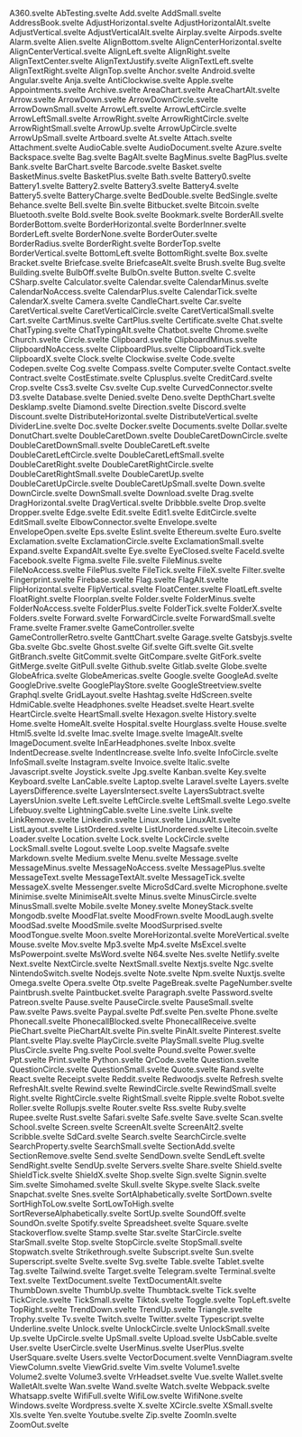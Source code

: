 A360.svelte
AbTesting.svelte
Add.svelte
AddSmall.svelte
AddressBook.svelte
AdjustHorizontal.svelte
AdjustHorizontalAlt.svelte
AdjustVertical.svelte
AdjustVerticalAlt.svelte
Airplay.svelte
Airpods.svelte
Alarm.svelte
Alien.svelte
AlignBottom.svelte
AlignCenterHorizontal.svelte
AlignCenterVertical.svelte
AlignLeft.svelte
AlignRight.svelte
AlignTextCenter.svelte
AlignTextJustify.svelte
AlignTextLeft.svelte
AlignTextRight.svelte
AlignTop.svelte
Anchor.svelte
Android.svelte
Angular.svelte
Anja.svelte
AntiClockwise.svelte
Apple.svelte
Appointments.svelte
Archive.svelte
AreaChart.svelte
AreaChartAlt.svelte
Arrow.svelte
ArrowDown.svelte
ArrowDownCircle.svelte
ArrowDownSmall.svelte
ArrowLeft.svelte
ArrowLeftCircle.svelte
ArrowLeftSmall.svelte
ArrowRight.svelte
ArrowRightCircle.svelte
ArrowRightSmall.svelte
ArrowUp.svelte
ArrowUpCircle.svelte
ArrowUpSmall.svelte
Artboard.svelte
At.svelte
Attach.svelte
Attachment.svelte
AudioCable.svelte
AudioDocument.svelte
Azure.svelte
Backspace.svelte
Bag.svelte
BagAlt.svelte
BagMinus.svelte
BagPlus.svelte
Bank.svelte
BarChart.svelte
Barcode.svelte
Basket.svelte
BasketMinus.svelte
BasketPlus.svelte
Bath.svelte
Battery0.svelte
Battery1.svelte
Battery2.svelte
Battery3.svelte
Battery4.svelte
Battery5.svelte
BatteryCharge.svelte
BedDouble.svelte
BedSingle.svelte
Behance.svelte
Bell.svelte
Bin.svelte
Bitbucket.svelte
Bitcoin.svelte
Bluetooth.svelte
Bold.svelte
Book.svelte
Bookmark.svelte
BorderAll.svelte
BorderBottom.svelte
BorderHorizontal.svelte
BorderInner.svelte
BorderLeft.svelte
BorderNone.svelte
BorderOuter.svelte
BorderRadius.svelte
BorderRight.svelte
BorderTop.svelte
BorderVertical.svelte
BottomLeft.svelte
BottomRight.svelte
Box.svelte
Bracket.svelte
Briefcase.svelte
BriefcaseAlt.svelte
Brush.svelte
Bug.svelte
Building.svelte
BulbOff.svelte
BulbOn.svelte
Button.svelte
C.svelte
CSharp.svelte
Calculator.svelte
Calendar.svelte
CalendarMinus.svelte
CalendarNoAccess.svelte
CalendarPlus.svelte
CalendarTick.svelte
CalendarX.svelte
Camera.svelte
CandleChart.svelte
Car.svelte
CaretVertical.svelte
CaretVerticalCircle.svelte
CaretVerticalSmall.svelte
Cart.svelte
CartMinus.svelte
CartPlus.svelte
Certificate.svelte
Chat.svelte
ChatTyping.svelte
ChatTypingAlt.svelte
Chatbot.svelte
Chrome.svelte
Church.svelte
Circle.svelte
Clipboard.svelte
ClipboardMinus.svelte
ClipboardNoAccess.svelte
ClipboardPlus.svelte
ClipboardTick.svelte
ClipboardX.svelte
Clock.svelte
Clockwise.svelte
Code.svelte
Codepen.svelte
Cog.svelte
Compass.svelte
Computer.svelte
Contact.svelte
Contract.svelte
CostEstimate.svelte
Cplusplus.svelte
CreditCard.svelte
Crop.svelte
Css3.svelte
Csv.svelte
Cup.svelte
CurvedConnector.svelte
D3.svelte
Database.svelte
Denied.svelte
Deno.svelte
DepthChart.svelte
Desklamp.svelte
Diamond.svelte
Direction.svelte
Discord.svelte
Discount.svelte
DistributeHorizontal.svelte
DistributeVertical.svelte
DividerLine.svelte
Doc.svelte
Docker.svelte
Documents.svelte
Dollar.svelte
DonutChart.svelte
DoubleCaretDown.svelte
DoubleCaretDownCircle.svelte
DoubleCaretDownSmall.svelte
DoubleCaretLeft.svelte
DoubleCaretLeftCircle.svelte
DoubleCaretLeftSmall.svelte
DoubleCaretRight.svelte
DoubleCaretRightCircle.svelte
DoubleCaretRightSmall.svelte
DoubleCaretUp.svelte
DoubleCaretUpCircle.svelte
DoubleCaretUpSmall.svelte
Down.svelte
DownCircle.svelte
DownSmall.svelte
Download.svelte
Drag.svelte
DragHorizontal.svelte
DragVertical.svelte
Dribbble.svelte
Drop.svelte
Dropper.svelte
Edge.svelte
Edit.svelte
Edit1.svelte
EditCircle.svelte
EditSmall.svelte
ElbowConnector.svelte
Envelope.svelte
EnvelopeOpen.svelte
Eps.svelte
Eslint.svelte
Ethereum.svelte
Euro.svelte
Exclamation.svelte
ExclamationCircle.svelte
ExclamationSmall.svelte
Expand.svelte
ExpandAlt.svelte
Eye.svelte
EyeClosed.svelte
FaceId.svelte
Facebook.svelte
Figma.svelte
File.svelte
FileMinus.svelte
FileNoAccess.svelte
FilePlus.svelte
FileTick.svelte
FileX.svelte
Filter.svelte
Fingerprint.svelte
Firebase.svelte
Flag.svelte
FlagAlt.svelte
FlipHorizontal.svelte
FlipVertical.svelte
FloatCenter.svelte
FloatLeft.svelte
FloatRight.svelte
Floorplan.svelte
Folder.svelte
FolderMinus.svelte
FolderNoAccess.svelte
FolderPlus.svelte
FolderTick.svelte
FolderX.svelte
Folders.svelte
Forward.svelte
ForwardCircle.svelte
ForwardSmall.svelte
Frame.svelte
Framer.svelte
GameController.svelte
GameControllerRetro.svelte
GanttChart.svelte
Garage.svelte
Gatsbyjs.svelte
Gba.svelte
Gbc.svelte
Ghost.svelte
Gif.svelte
Gift.svelte
Git.svelte
GitBranch.svelte
GitCommit.svelte
GitCompare.svelte
GitFork.svelte
GitMerge.svelte
GitPull.svelte
Github.svelte
Gitlab.svelte
Globe.svelte
GlobeAfrica.svelte
GlobeAmericas.svelte
Google.svelte
GoogleAd.svelte
GoogleDrive.svelte
GooglePlayStore.svelte
GoogleStreetview.svelte
Graphql.svelte
GridLayout.svelte
Hashtag.svelte
HdScreen.svelte
HdmiCable.svelte
Headphones.svelte
Headset.svelte
Heart.svelte
HeartCircle.svelte
HeartSmall.svelte
Hexagon.svelte
History.svelte
Home.svelte
HomeAlt.svelte
Hospital.svelte
Hourglass.svelte
House.svelte
Html5.svelte
Id.svelte
Imac.svelte
Image.svelte
ImageAlt.svelte
ImageDocument.svelte
InEarHeadphones.svelte
Inbox.svelte
IndentDecrease.svelte
IndentIncrease.svelte
Info.svelte
InfoCircle.svelte
InfoSmall.svelte
Instagram.svelte
Invoice.svelte
Italic.svelte
Javascript.svelte
Joystick.svelte
Jpg.svelte
Kanban.svelte
Key.svelte
Keyboard.svelte
LanCable.svelte
Laptop.svelte
Laravel.svelte
Layers.svelte
LayersDifference.svelte
LayersIntersect.svelte
LayersSubtract.svelte
LayersUnion.svelte
Left.svelte
LeftCircle.svelte
LeftSmall.svelte
Lego.svelte
Lifebuoy.svelte
LightningCable.svelte
Line.svelte
Link.svelte
LinkRemove.svelte
Linkedin.svelte
Linux.svelte
LinuxAlt.svelte
ListLayout.svelte
ListOrdered.svelte
ListUnordered.svelte
Litecoin.svelte
Loader.svelte
Location.svelte
Lock.svelte
LockCircle.svelte
LockSmall.svelte
Logout.svelte
Loop.svelte
Magsafe.svelte
Markdown.svelte
Medium.svelte
Menu.svelte
Message.svelte
MessageMinus.svelte
MessageNoAccess.svelte
MessagePlus.svelte
MessageText.svelte
MessageTextAlt.svelte
MessageTick.svelte
MessageX.svelte
Messenger.svelte
MicroSdCard.svelte
Microphone.svelte
Minimise.svelte
MinimiseAlt.svelte
Minus.svelte
MinusCircle.svelte
MinusSmall.svelte
Mobile.svelte
Money.svelte
MoneyStack.svelte
Mongodb.svelte
MoodFlat.svelte
MoodFrown.svelte
MoodLaugh.svelte
MoodSad.svelte
MoodSmile.svelte
MoodSurprised.svelte
MoodTongue.svelte
Moon.svelte
MoreHorizontal.svelte
MoreVertical.svelte
Mouse.svelte
Mov.svelte
Mp3.svelte
Mp4.svelte
MsExcel.svelte
MsPowerpoint.svelte
MsWord.svelte
N64.svelte
Nes.svelte
Netlify.svelte
Next.svelte
NextCircle.svelte
NextSmall.svelte
Nextjs.svelte
Ngc.svelte
NintendoSwitch.svelte
Nodejs.svelte
Note.svelte
Npm.svelte
Nuxtjs.svelte
Omega.svelte
Opera.svelte
Otp.svelte
PageBreak.svelte
PageNumber.svelte
Paintbrush.svelte
Paintbucket.svelte
Paragraph.svelte
Password.svelte
Patreon.svelte
Pause.svelte
PauseCircle.svelte
PauseSmall.svelte
Paw.svelte
Paws.svelte
Paypal.svelte
Pdf.svelte
Pen.svelte
Phone.svelte
Phonecall.svelte
PhonecallBlocked.svelte
PhonecallReceive.svelte
PieChart.svelte
PieChartAlt.svelte
Pin.svelte
PinAlt.svelte
Pinterest.svelte
Plant.svelte
Play.svelte
PlayCircle.svelte
PlaySmall.svelte
Plug.svelte
PlusCircle.svelte
Png.svelte
Pool.svelte
Pound.svelte
Power.svelte
Ppt.svelte
Print.svelte
Python.svelte
QrCode.svelte
Question.svelte
QuestionCircle.svelte
QuestionSmall.svelte
Quote.svelte
Rand.svelte
React.svelte
Receipt.svelte
Reddit.svelte
Redwoodjs.svelte
Refresh.svelte
RefreshAlt.svelte
Rewind.svelte
RewindCircle.svelte
RewindSmall.svelte
Right.svelte
RightCircle.svelte
RightSmall.svelte
Ripple.svelte
Robot.svelte
Roller.svelte
Rollupjs.svelte
Router.svelte
Rss.svelte
Ruby.svelte
Rupee.svelte
Rust.svelte
Safari.svelte
Safe.svelte
Save.svelte
Scan.svelte
School.svelte
Screen.svelte
ScreenAlt.svelte
ScreenAlt2.svelte
Scribble.svelte
SdCard.svelte
Search.svelte
SearchCircle.svelte
SearchProperty.svelte
SearchSmall.svelte
SectionAdd.svelte
SectionRemove.svelte
Send.svelte
SendDown.svelte
SendLeft.svelte
SendRight.svelte
SendUp.svelte
Servers.svelte
Share.svelte
Shield.svelte
ShieldTick.svelte
ShieldX.svelte
Shop.svelte
Sign.svelte
Signin.svelte
Sim.svelte
Simohamed.svelte
Skull.svelte
Skype.svelte
Slack.svelte
Snapchat.svelte
Snes.svelte
SortAlphabetically.svelte
SortDown.svelte
SortHighToLow.svelte
SortLowToHigh.svelte
SortReverseAlphabetically.svelte
SortUp.svelte
SoundOff.svelte
SoundOn.svelte
Spotify.svelte
Spreadsheet.svelte
Square.svelte
Stackoverflow.svelte
Stamp.svelte
Star.svelte
StarCircle.svelte
StarSmall.svelte
Stop.svelte
StopCircle.svelte
StopSmall.svelte
Stopwatch.svelte
Strikethrough.svelte
Subscript.svelte
Sun.svelte
Superscript.svelte
Svelte.svelte
Svg.svelte
Table.svelte
Tablet.svelte
Tag.svelte
Tailwind.svelte
Target.svelte
Telegram.svelte
Terminal.svelte
Text.svelte
TextDocument.svelte
TextDocumentAlt.svelte
ThumbDown.svelte
ThumbUp.svelte
Thumbtack.svelte
Tick.svelte
TickCircle.svelte
TickSmall.svelte
Tiktok.svelte
Toggle.svelte
TopLeft.svelte
TopRight.svelte
TrendDown.svelte
TrendUp.svelte
Triangle.svelte
Trophy.svelte
Tv.svelte
Twitch.svelte
Twitter.svelte
Typescript.svelte
Underline.svelte
Unlock.svelte
UnlockCircle.svelte
UnlockSmall.svelte
Up.svelte
UpCircle.svelte
UpSmall.svelte
Upload.svelte
UsbCable.svelte
User.svelte
UserCircle.svelte
UserMinus.svelte
UserPlus.svelte
UserSquare.svelte
Users.svelte
VectorDocument.svelte
VennDiagram.svelte
ViewColumn.svelte
ViewGrid.svelte
Vim.svelte
Volume1.svelte
Volume2.svelte
Volume3.svelte
VrHeadset.svelte
Vue.svelte
Wallet.svelte
WalletAlt.svelte
Wan.svelte
Wand.svelte
Watch.svelte
Webpack.svelte
Whatsapp.svelte
WifiFull.svelte
WifiLow.svelte
WifiNone.svelte
Windows.svelte
Wordpress.svelte
X.svelte
XCircle.svelte
XSmall.svelte
Xls.svelte
Yen.svelte
Youtube.svelte
Zip.svelte
ZoomIn.svelte
ZoomOut.svelte